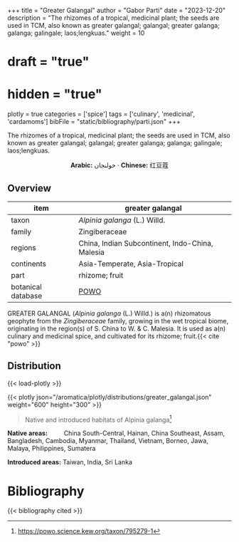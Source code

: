 +++
title = "Greater Galangal"
author = "Gabor Parti"
date = "2023-12-20"
description = "The rhizomes of a tropical, medicinal plant; the seeds are used in TCM, also known as greater galangal; galangal; greater galanga; galanga; galingale; laos;lengkuas."
weight = 10
# draft = "true"
# hidden = "true"
plotly = true
categories = ['spice']
tags = ['culinary', 'medicinal', 'cardamoms']
bibFile = "static/bibliography/parti.json"
+++

The rhizomes of a tropical, medicinal plant; the seeds are used in TCM, also known as greater galangal; galangal; greater galanga; galanga; galingale; laos;lengkuas.

<center>

**Arabic:** <span class="arabic-text" dir="rtl">خولنجان</span> · **Chinese:** <span class="traditional-chinese-text">红豆蔻</span>

</center>

## Overview

|       item       |                  greater galangal                 |
|------------------|---------------------------------------------------|
|       taxon      |           *Alpinia galanga* (L.) Willd.           |
|      family      |                   Zingiberaceae                   |
|      regions     |  China, Indian Subcontinent, Indo-China, Malesia  |
|    continents    |           Asia-Temperate, Asia-Tropical           |
|       part       |                   rhizome; fruit                  |
|botanical database|[POWO](https://powo.science.kew.org/taxon/795279-1)|

GREATER GALANGAL (*Alpinia galanga* (L.) Willd.) is a(n) rhizomatous geophyte from the *Zingiberaceae* family, growing in the wet tropical biome, originating in the region(s) of S. China to W. & C. Malesia. It is used as a(n) culinary and medicinal spice, and cultivated for its rhizome; fruit.{{< cite "powo" >}}



## Distribution

{{< load-plotly >}}

{{< plotly json="/aromatica/plotly/distributions/greater_galangal.json" weight="600" height="300" >}}

>Native and introduced habitats of Alpinia galanga[^powo]

[^powo]: https://powo.science.kew.org/taxon/795279-1

<p style="text-align:left;">

**Native areas:** &ensp; &ensp; &ensp; China South-Central, Hainan, China Southeast, Assam, Bangladesh, Cambodia, Myanmar, Thailand, Vietnam, Borneo, Jawa, Malaya, Philippines, Sumatera

**Introduced areas:** Taiwan, India, Sri Lanka

</p>



# Bibliography

{{< bibliography cited >}}

